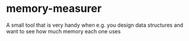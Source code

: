 # memory-measurer
A small tool that is very handy when e.g. you design data structures and want to see how much memory each one uses
